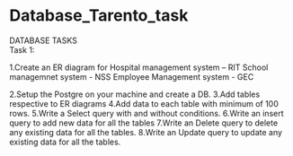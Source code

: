 # Database_Tarento_task

DATABASE TASKS 
<br>Task 1:

1.Create an ER diagram for 
Hospital management system – RIT 
School managemnet system - NSS
Employee Management system - GEC

2.Setup the Postgre on your machine and create a DB.
3.Add tables respective to ER diagrams 
4.Add data to each table with minimum of 100 rows. 
5.Write a Select query with and without conditions. 
6.Write an insert query to add new data for all the tables 
7.Write an Delete query to delete any existing data for all the tables. 
8.Write an Update query to update any existing data for all the tables.
